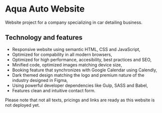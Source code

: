 # Aqua Auto Website
Website project for a company specializing in car detailing business.

## Technology and features
- Responsive website using semantic HTML, CSS and JavaScript,
- Optimized for compability in all modern browsers,
- Optimized for high performance, accesibility, best practices and SEO,
- Minified code, optimized images matching device size,
- Booking feature that synchronizes with Google Calendar using Calendly,
- Dark themed design matching the logo and premium nature of the industry designed in Figma,
- Using powerful developer dependencies like Gulp, SASS and Babel,
- Features clean and intuitive contact form.

Please note that not all texts, pricings and links are ready as this website is not deployed yet.<br>

